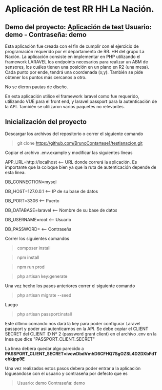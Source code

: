 <h1>Aplicación de test RR HH La Nación.</h1>
<h2>Demo del proyecto: <a href="https://sensores.codesolutions.com.ar" target="_blank">Aplicación de test</a> Usuario: demo  - Contraseña: demo </h2>
Esta aplicación fue creada con el fin de cumplir con el ejercicio de programación requerido por el departamento de RR. HH del grupo La Nación. 
La aplicación consiste en implementar en PHP utilizando el framework LARAVEL los endpoints necesarios para realizar un ABM de sensores, los cuáles tienen una posición en un plano en R2 (una mesa). Cada punto por ende, tendrá una coordenada (x;y).
También se pide obtener los puntos más cercanos a otro.

No se dieron pautas de diseño.

En esta aplicación utilice el framework laravel como fue requerido, utilizando VUE para el front end, y laravel passport para la autenticación de la API. También se utilizaron varios paquetes no relevantes.

<h2>Inicialización del proyecto</h2>

Descargar los archivos del repositorio o correr el siguiente comando

> git clone https://github.com/BrunoContartese1/testlanacion.git

Copiar el archivo .env.example y modificar las siguientes líneas

APP_URL=http://localhost <-- URL donde correrá la aplicación. Es importante que la coloque bien ya que la ruta de autenticación depende de esta línea.

DB_CONNECTION=mysql

DB_HOST=127.0.0.1 <-- IP de su base de datos

DB_PORT=3306 <-- Puerto

DB_DATABASE=laravel <-- Nombre de su base de datos

DB_USERNAME=root <-- Usuario 

DB_PASSWORD= <-- Contraseña

Correr los siguientes comandos
> composer install

> npm install

> npm run prod

> php artisan key:generate

Una vez hecho los pasos anteriores correr el siguiente comando
> php artisan migrate --seed

Luego

>php artisan passport:install

Este último comando nos dará la key para poder configurar Laravel passport y poder asi autenticarnos en la API.
Se debe copiar el CLIENT SECRET del CLIENT ID Nº 2 (password grant client) en el archivo .env en la lnea que dice "PASSPORT_CLIENT_SECRET"

La línea debera quedar algo parecido a <b>PASSPORT_CLIENT_SECRET=ivcwDbdVmhD6CFHQ7SgOZSL4D2DXbFdTebkjpp9E</b>

Una vez realizados estos pasos debera poder entrar a la aplicación logueandose con el usuario y contraseña por defecto que es
> Usuario: demo    Contraseña: demo
